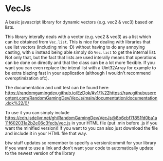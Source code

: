 # VecJs
A basic javascript library for dynamic vectors (e.g. vec2 &amp; vec3) based on lists.

This library interally deals with a vector (e.g. vec2 & vec3) as a list which can be obtained from `Vec.list`. This is nice for dealing with libraries that use list vectors (including mine :D) without having to do any annoying casting, with u instead being able simply do `Vec.list` to get the internal list. Not only that, but the fact that lists are used interally means that operations can be done on directly and that the class can be a lot more flexible. If you want you can even replace the interal list with a Uint32Array for example to be extra blazing fast in your application (although I wouldn't recommend overoptimization ofc).

The documentation and unit test can be found here: https://randomgamingdev.github.io/EzDok/#v1/%22https://raw.githubusercontent.com/RandomGamingDev/VecJs/main/documentation/documentation.dok%22/0/

To use it you can simply include https://cdn.jsdelivr.net/gh/RandomGamingDev/VecJs@8b6cbf7f851fd0ba1a11f602031a2b2e06c3fecb/vec.js in your HTML file (put .min before .js if you want the minified version)! If you want to you can also just download the file and include it in your HTML file that way.

btw stuff updates so remember to specify a version/commit for your library if you want to use a link and don't want your code to automatically update to the newest version of the library
